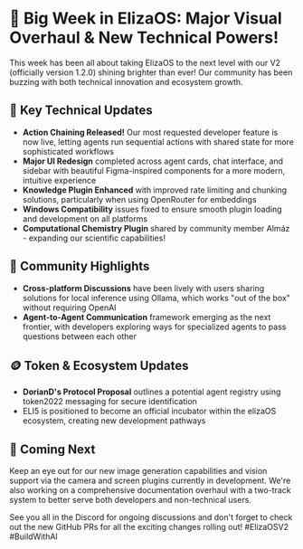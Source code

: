 # 🎉 Big Week in ElizaOS: Major Visual Overhaul & New Technical Powers!

This week has been all about taking ElizaOS to the next level with our V2 (officially version 1.2.0) shining brighter than ever! Our community has been buzzing with both technical innovation and ecosystem growth.

## 🚀 Key Technical Updates
* **Action Chaining Released!** Our most requested developer feature is now live, letting agents run sequential actions with shared state for more sophisticated workflows
* **Major UI Redesign** completed across agent cards, chat interface, and sidebar with beautiful Figma-inspired components for a more modern, intuitive experience
* **Knowledge Plugin Enhanced** with improved rate limiting and chunking solutions, particularly when using OpenRouter for embeddings
* **Windows Compatibility** issues fixed to ensure smooth plugin loading and development on all platforms
* **Computational Chemistry Plugin** shared by community member Almáz - expanding our scientific capabilities!

## 💪 Community Highlights
* **Cross-platform Discussions** have been lively with users sharing solutions for local inference using Ollama, which works "out of the box" without requiring OpenAI
* **Agent-to-Agent Communication** framework emerging as the next frontier, with developers exploring ways for specialized agents to pass questions between each other

## 🪙 Token & Ecosystem Updates
* **DorianD's Protocol Proposal** outlines a potential agent registry using token2022 messaging for secure identification
* ELI5 is positioned to become an official incubator within the elizaOS ecosystem, creating new development pathways

## 👀 Coming Next
Keep an eye out for our new image generation capabilities and vision support via the camera and screen plugins currently in development. We're also working on a comprehensive documentation overhaul with a two-track system to better serve both developers and non-technical users.

See you all in the Discord for ongoing discussions and don't forget to check out the new GitHub PRs for all the exciting changes rolling out! #ElizaOSV2 #BuildWithAI